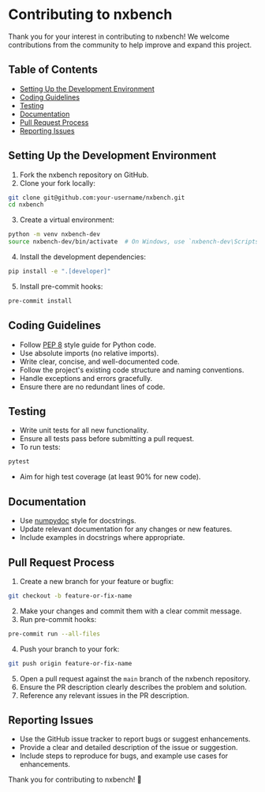 
# Contributing to nxbench

Thank you for your interest in contributing to nxbench! We welcome contributions from the community to help improve and expand this project.

## Table of Contents

- [Setting Up the Development Environment](#setting-up-the-development-environment)
- [Coding Guidelines](#coding-guidelines)
- [Testing](#testing)
- [Documentation](#documentation)
- [Pull Request Process](#pull-request-process)
- [Reporting Issues](#reporting-issues)

## Setting Up the Development Environment

1. Fork the nxbench repository on GitHub.
2. Clone your fork locally:

```bash
git clone git@github.com:your-username/nxbench.git
cd nxbench
```

3. Create a virtual environment:

```bash
python -m venv nxbench-dev
source nxbench-dev/bin/activate  # On Windows, use `nxbench-dev\Scripts\activate`
```

4. Install the development dependencies:

```bash
pip install -e ".[developer]"
```

5. Install pre-commit hooks:

```bash
pre-commit install
```

## Coding Guidelines

- Follow [PEP 8](https://pep8.org/) style guide for Python code.
- Use absolute imports (no relative imports).
- Write clear, concise, and well-documented code.
- Follow the project's existing code structure and naming conventions.
- Handle exceptions and errors gracefully.
- Ensure there are no redundant lines of code.

## Testing

- Write unit tests for all new functionality.
- Ensure all tests pass before submitting a pull request.
- To run tests:

```bash
pytest
```

- Aim for high test coverage (at least 90% for new code).

## Documentation

- Use [numpydoc](https://numpydoc.readthedocs.io/en/latest/) style for docstrings.
- Update relevant documentation for any changes or new features.
- Include examples in docstrings where appropriate.

## Pull Request Process

1. Create a new branch for your feature or bugfix:

```bash
git checkout -b feature-or-fix-name
```

2. Make your changes and commit them with a clear commit message.
3. Run pre-commit hooks:

```bash
pre-commit run --all-files
```

4. Push your branch to your fork:

```bash
git push origin feature-or-fix-name
```

5. Open a pull request against the `main` branch of the nxbench repository.
6. Ensure the PR description clearly describes the problem and solution.
7. Reference any relevant issues in the PR description.

## Reporting Issues

- Use the GitHub issue tracker to report bugs or suggest enhancements.
- Provide a clear and detailed description of the issue or suggestion.
- Include steps to reproduce for bugs, and example use cases for enhancements.

Thank you for contributing to nxbench! 🎉
